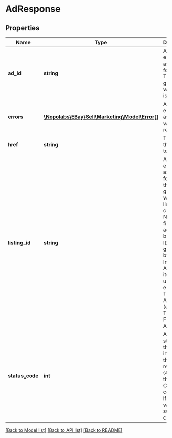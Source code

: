 # AdResponse

## Properties
Name | Type | Description | Notes
------------ | ------------- | ------------- | -------------
**ad_id** | **string** | A unique eBay-assigned ID for an ad. This ID is generated when an ad is created. | [optional] 
**errors** | [**\Nopolabs\EBay\Sell\Marketing\Model\Error[]**](Error.md) | An array of errors associated with the request. | [optional] 
**href** | **string** | The URI that points to the ad. | [optional] 
**listing_id** | **string** | A unique eBay-assigned ID for a listing that is generated when the listing is created. Note: This field accepts both listing IDs, as generated by the Inventory API, and an item IDs, as used in the eBay Traditional API set (e.g., the Trading and Finding APIs). | [optional] 
**status_code** | **int** | An HTTP status code that indicates the response-status of the request. Check this code to see if the ad was successful created. | [optional] 

[[Back to Model list]](../README.md#documentation-for-models) [[Back to API list]](../README.md#documentation-for-api-endpoints) [[Back to README]](../README.md)


